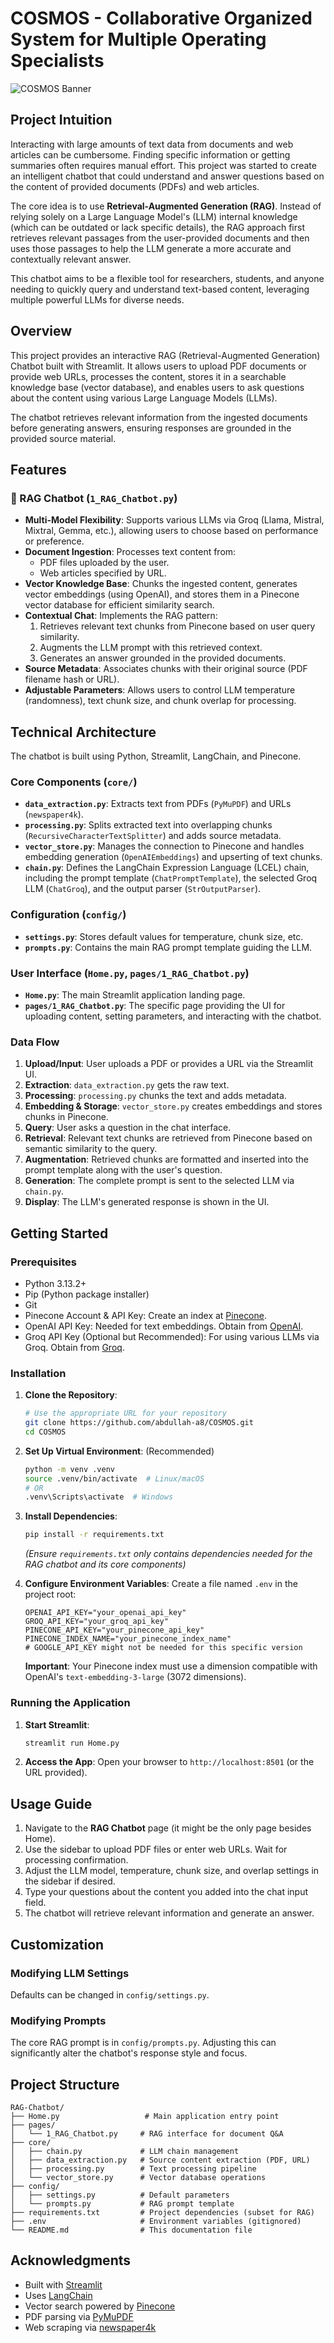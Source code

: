 # COSMOS - Collaborative Organized System for Multiple Operating Specialists

![COSMOS Banner](./Images/COSMOS.png)

## Project Intuition

Interacting with large amounts of text data from documents and web articles can be cumbersome. Finding specific information or getting summaries often requires manual effort. This project was started to create an intelligent chatbot that could understand and answer questions based on the content of provided documents (PDFs) and web articles.

The core idea is to use **Retrieval-Augmented Generation (RAG)**. Instead of relying solely on a Large Language Model's (LLM) internal knowledge (which can be outdated or lack specific details), the RAG approach first retrieves relevant passages from the user-provided documents and then uses those passages to help the LLM generate a more accurate and contextually relevant answer.

This chatbot aims to be a flexible tool for researchers, students, and anyone needing to quickly query and understand text-based content, leveraging multiple powerful LLMs for diverse needs.

## Overview

This project provides an interactive RAG (Retrieval-Augmented Generation) Chatbot built with Streamlit. It allows users to upload PDF documents or provide web URLs, processes the content, stores it in a searchable knowledge base (vector database), and enables users to ask questions about the content using various Large Language Models (LLMs).

The chatbot retrieves relevant information from the ingested documents before generating answers, ensuring responses are grounded in the provided source material.

## Features

### 🤖 RAG Chatbot (`1_RAG_Chatbot.py`)
- **Multi-Model Flexibility**: Supports various LLMs via Groq (Llama, Mistral, Mixtral, Gemma, etc.), allowing users to choose based on performance or preference.
- **Document Ingestion**: Processes text content from:
    - PDF files uploaded by the user.
    - Web articles specified by URL.
- **Vector Knowledge Base**: Chunks the ingested content, generates vector embeddings (using OpenAI), and stores them in a Pinecone vector database for efficient similarity search.
- **Contextual Chat**: Implements the RAG pattern:
    1. Retrieves relevant text chunks from Pinecone based on user query similarity.
    2. Augments the LLM prompt with this retrieved context.
    3. Generates an answer grounded in the provided documents.
- **Source Metadata**: Associates chunks with their original source (PDF filename hash or URL).
- **Adjustable Parameters**: Allows users to control LLM temperature (randomness), text chunk size, and chunk overlap for processing.

## Technical Architecture

The chatbot is built using Python, Streamlit, LangChain, and Pinecone.

### Core Components (`core/`)

- **`data_extraction.py`**: Extracts text from PDFs (`PyMuPDF`) and URLs (`newspaper4k`).
- **`processing.py`**: Splits extracted text into overlapping chunks (`RecursiveCharacterTextSplitter`) and adds source metadata.
- **`vector_store.py`**: Manages the connection to Pinecone and handles embedding generation (`OpenAIEmbeddings`) and upserting of text chunks.
- **`chain.py`**: Defines the LangChain Expression Language (LCEL) chain, including the prompt template (`ChatPromptTemplate`), the selected Groq LLM (`ChatGroq`), and the output parser (`StrOutputParser`).

### Configuration (`config/`)

- **`settings.py`**: Stores default values for temperature, chunk size, etc.
- **`prompts.py`**: Contains the main RAG prompt template guiding the LLM.

### User Interface (`Home.py`, `pages/1_RAG_Chatbot.py`)

- **`Home.py`**: The main Streamlit application landing page.
- **`pages/1_RAG_Chatbot.py`**: The specific page providing the UI for uploading content, setting parameters, and interacting with the chatbot.

### Data Flow

1. **Upload/Input**: User uploads a PDF or provides a URL via the Streamlit UI.
2. **Extraction**: `data_extraction.py` gets the raw text.
3. **Processing**: `processing.py` chunks the text and adds metadata.
4. **Embedding & Storage**: `vector_store.py` creates embeddings and stores chunks in Pinecone.
5. **Query**: User asks a question in the chat interface.
6. **Retrieval**: Relevant text chunks are retrieved from Pinecone based on semantic similarity to the query.
7. **Augmentation**: Retrieved chunks are formatted and inserted into the prompt template along with the user's question.
8. **Generation**: The complete prompt is sent to the selected LLM via `chain.py`.
9. **Display**: The LLM's generated response is shown in the UI.

## Getting Started

### Prerequisites

- Python 3.13.2+
- Pip (Python package installer)
- Git
- Pinecone Account & API Key: Create an index at [Pinecone](https://www.pinecone.io/).
- OpenAI API Key: Needed for text embeddings. Obtain from [OpenAI](https://platform.openai.com/signup/).
- Groq API Key (Optional but Recommended): For using various LLMs via Groq. Obtain from [Groq](https://groq.com/).

### Installation

1.  **Clone the Repository**:
    ```bash
    # Use the appropriate URL for your repository
    git clone https://github.com/abdullah-a8/COSMOS.git
    cd COSMOS
    ```

2.  **Set Up Virtual Environment**: (Recommended)
    ```bash
    python -m venv .venv
    source .venv/bin/activate  # Linux/macOS
    # OR
    .venv\Scripts\activate  # Windows
    ```

3.  **Install Dependencies**:
    ```bash
    pip install -r requirements.txt
    ```
    *(Ensure `requirements.txt` only contains dependencies needed for the RAG chatbot and its core components)*

4.  **Configure Environment Variables**:
    Create a file named `.env` in the project root:
    ```dotenv
    OPENAI_API_KEY="your_openai_api_key"
    GROQ_API_KEY="your_groq_api_key"
    PINECONE_API_KEY="your_pinecone_api_key"
    PINECONE_INDEX_NAME="your_pinecone_index_name"
    # GOOGLE_API_KEY might not be needed for this specific version
    ```
    **Important**: Your Pinecone index must use a dimension compatible with OpenAI's `text-embedding-3-large` (3072 dimensions).

### Running the Application

1.  **Start Streamlit**:
    ```bash
    streamlit run Home.py
    ```

2.  **Access the App**: Open your browser to `http://localhost:8501` (or the URL provided).

## Usage Guide

1.  Navigate to the **RAG Chatbot** page (it might be the only page besides Home).
2.  Use the sidebar to upload PDF files or enter web URLs. Wait for processing confirmation.
3.  Adjust the LLM model, temperature, chunk size, and overlap settings in the sidebar if desired.
4.  Type your questions about the content you added into the chat input field.
5.  The chatbot will retrieve relevant information and generate an answer.

## Customization

### Modifying LLM Settings

Defaults can be changed in `config/settings.py`.

### Modifying Prompts

The core RAG prompt is in `config/prompts.py`. Adjusting this can significantly alter the chatbot's response style and focus.

## Project Structure

```
RAG-Chatbot/
├── Home.py                   # Main application entry point
├── pages/
│   └── 1_RAG_Chatbot.py     # RAG interface for document Q&A
├── core/
│   ├── chain.py             # LLM chain management
│   ├── data_extraction.py   # Source content extraction (PDF, URL)
│   ├── processing.py        # Text processing pipeline
│   └── vector_store.py      # Vector database operations
├── config/
│   ├── settings.py          # Default parameters
│   └── prompts.py           # RAG prompt template
├── requirements.txt         # Project dependencies (subset for RAG)
├── .env                     # Environment variables (gitignored)
└── README.md                # This documentation file
```

## Acknowledgments

-   Built with [Streamlit](https://streamlit.io/)
-   Uses [LangChain](https://www.langchain.com/)
-   Vector search powered by [Pinecone](https://www.pinecone.io/)
-   PDF parsing via [PyMuPDF](https://pymupdf.readthedocs.io/)
-   Web scraping via [newspaper4k](https://github.com/funkeeler/newspaper4k)